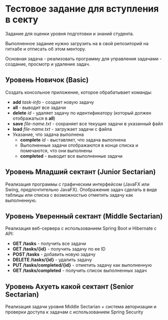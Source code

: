 # Тестовое задание для вступления в секту

Задание для оценки уровня подготовки и знаний студента.

Выполненное задание нужно загрузить на в свой репозиторий на гитхабе и отписать об этом ментору.

Основная задача - реализовать программу для управления задачами - создание, просмотр и удаление задач.

## Уровень Новичок (Basic)

Создать консольное приложение, которое обрабатывает команды:
- **add** *task-info* - создает новую задачу
- **all** - выводит все задачи
- **delete** *id* - удаляет задачу по идентификатору (который должен отображаться в **all**)
- **save** *file-name.txt* - сохраняет все текущие задачи в указанный файл
- **load** *file-name.txt* - загружает задачи с файла
- Указание, что задача выполнена
  - **complete** *id* - выставляет, что задача выполнена
  - Выполненные задачи отображаются в конце списка и помечаются, что они выполнены
  - **completed** - выводит все выполненные задачи

## Уровень Младший сектант (Junior Sectarian)

Реализация программы с графическим
интерфейсом (JavaFX или Swing, предпочтительно JavaFX).
Отображение задач сделать в виде таблицы или списка с
возможностью отметить задачу как выполненную.

## Уровень Уверенный сектант (Middle Sectarian)

Реализация веб-сервера с использованием Spring Boot
и Hibernate с API:
- **GET /tasks** - получить все задачи
- **GET /tasks/{id}** - получить задачу по ее ID
- **POST /tasks** - добавить новую задачу
- **DELETE /tasks/{id}** - удалить задачу
- **PUT /tasks/completed/{id}** - отметить задачу как выполненную
- **GET /tasks/completed** - получить список выполненных задач

 ## Уровень Ахуеть какой сектант (Senior Sectarian)

Реализация задачи уровня Middle Sectarian + система авторизации
и проверки доступа к задачам с использованием Spring Security
